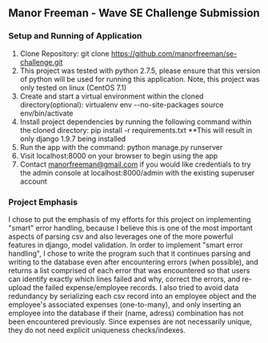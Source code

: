 ## Manor Freeman - Wave SE Challenge Submission

### Setup and Running of Application
1. Clone Repository:
     git clone https://github.com/manorfreeman/se-challenge.git
2. This project was tested with python 2.7.5, please ensure that this version of python will be used for running this application. Note, this project was only tested on linux (CentOS 7.1)
3. Create and start a virtual environment within the cloned directory(optional):
     virtualenv env --no-site-packages
     source env/bin/activate
4. Install project dependencies by running the following command within the cloned directory:
     pip install -r requirements.txt
     **This will result in only django 1.9.7 being installed
5. Run the app with the command:
     python manage.py runserver
6. Visit localhost:8000 on your browser to begin using the app
7. Contact manorfreeman@gmail.com if you would like credentials to try the admin console at localhost:8000/admin with the existing superuser account

### Project Emphasis
I chose to put the emphasis of my efforts for this project on implementing "smart" error handling, because I believe this is one of the most important aspects of parsing csv and also leverages one of the more powerful features in django, model validation. In order to implement "smart error handling", I chose to write the program such that it continues parsing and writing to the database even after encountering errors (when possible), and returns a list comprised of each error that was encountered so that users can identify exactly which lines failed and why, correct the errors, and re-upload the failed expense/employee records. I also tried to avoid data redundancy by serializing each csv record into an employee object and the employee's associated expenses (one-to-many), and only inserting an employee into the database if their (name, adress) combination has not been encountered previously. Since expenses are not necessarily unique, they do not need explicit uniqueness checks/indexes.

